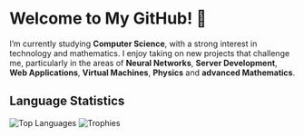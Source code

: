 # Welcome to My GitHub! 👋

I’m currently studying **Computer Science**, with a strong interest in technology and mathematics. I enjoy taking on new projects that challenge me, particularly in the areas of **Neural Networks**, **Server Development**, **Web Applications**, **Virtual Machines**, **Physics** and **advanced Mathematics**.

## Language Statistics 
![Top Languages](https://github-readme-stats.vercel.app/api/top-langs/?username=JakubSchwenkbeck&hide=html&layout=compact&theme=radical) ![Trophies](https://github-profile-trophy.vercel.app/?username=JakubSchwenkbeck&theme=radical&no-bg=true&row=1&column=2&titles=Commit,MultiLanguage)

